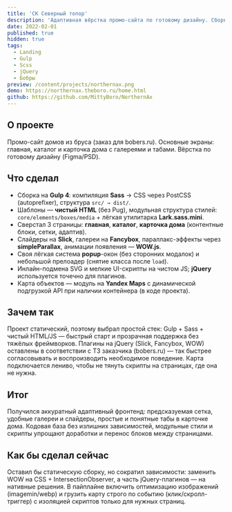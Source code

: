 ```yaml
---
title: 'СК Северный топор'
description: 'Адаптивная вёрстка промо-сайта по готовому дизайну. Сборка на Gulp и Sass, слайдеры и галереи на jQuery-плагинах.'
date: 2022-02-01
published: true
hidden: true
tags:
  - Landing
  - Gulp
  - Scss
  - jQuery
  - Бобры
preview: /content/projects/northernax.png
demo: https://northernax.theboro.ru/home.html
github: https://github.com/MittyBoro/NorthernAx
---
```


## О проекте

Промо-сайт домов из бруса (заказ для bobers.ru). Основные экраны: главная, каталог и карточка дома с галереями и табами. Вёрстка по готовому дизайну (Figma/PSD).

## Что сделал

- Сборка на **Gulp 4**: компиляция **Sass** → CSS через PostCSS (autoprefixer), структура `src/ → dist/`.
- Шаблоны — **чистый HTML** (без Pug), модульная структура стилей: `core/elements/boxes/media` + лёгкая утилитарка **Lark.sass.mini**.
- Сверстал 3 страницы: **главная**, **каталог**, **карточка дома** (контентные блоки, сетки, адаптив).
- Слайдеры на **Slick**, галереи на **Fancybox**, параллакс-эффекты через **simpleParallax**, анимации появления — **WOW.js**.
- Своя лёгкая система **popup**-окон (без сторонних модалок) и небольшой прелоадер (снятие класса после `load`).
- Инлайн-подмена SVG и мелкие UI-скрипты на чистом JS; **jQuery** используется точечно для плагинов.
- Карта объектов — модуль на **Yandex Maps** с динамической подгрузкой API при наличии контейнера (в коде проекта).

## Зачем так

Проект статический, поэтому выбрал простой стек: Gulp + Sass + чистый HTML/JS — быстрый старт и прозрачная поддержка без тяжёлых фреймворков. Плагины на jQuery (Slick, Fancybox, WOW) оставлены в соответствии с ТЗ заказчика (bobers.ru) — так быстрее согласовывать и воспроизводить необходимое поведение. Карта подключается лениво, чтобы не тянуть скрипты на страницах, где она не нужна.

## Итог

Получился аккуратный адаптивный фронтенд: предсказуемая сетка, удобные галереи и слайдеры, простые и понятные табы в карточке дома. Кодовая база без излишних зависимостей, модульные стили и скрипты упрощают доработки и перенос блоков между страницами.

## Как бы сделал сейчас

Оставил бы статическую сборку, но сократил зависимости: заменить WOW на CSS + IntersectionObserver, а часть jQuery-плагинов — на нативные решения. В пайплайне включить оптимизацию изображений (imagemin/webp) и грузить карту строго по событию (клик/скролл-триггер) с изоляцией скриптов только для нужных страниц.
